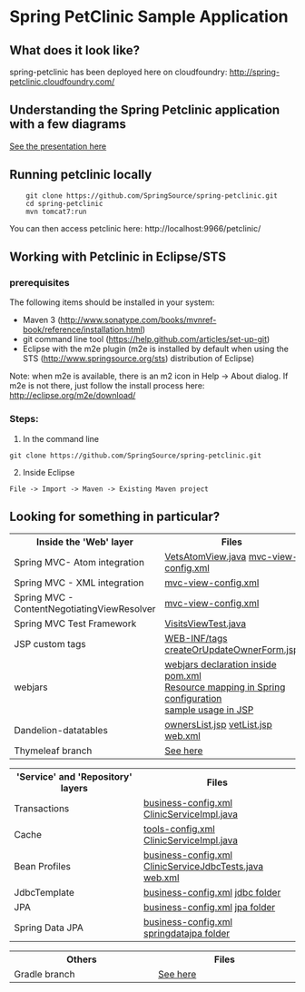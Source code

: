 # Spring PetClinic Sample Application

## What does it look like?
spring-petclinic has been deployed here on cloudfoundry: http://spring-petclinic.cloudfoundry.com/

## Understanding the Spring Petclinic application with a few diagrams
<a href="https://speakerdeck.com/michaelisvy/spring-petclinic-sample-application">See the presentation here</a>

## Running petclinic locally
```
	git clone https://github.com/SpringSource/spring-petclinic.git
	cd spring-petclinic
	mvn tomcat7:run
```

You can then access petclinic here: http://localhost:9966/petclinic/

## Working with Petclinic in Eclipse/STS

### prerequisites
The following items should be installed in your system:
* Maven 3 (http://www.sonatype.com/books/mvnref-book/reference/installation.html)
* git command line tool (https://help.github.com/articles/set-up-git)
* Eclipse with the m2e plugin (m2e is installed by default when using the STS (http://www.springsource.org/sts) distribution of Eclipse)

Note: when m2e is available, there is an m2 icon in Help -> About dialog.
If m2e is not there, just follow the install process here: http://eclipse.org/m2e/download/


### Steps:

1) In the command line
```
git clone https://github.com/SpringSource/spring-petclinic.git
```
2) Inside Eclipse
```
File -> Import -> Maven -> Existing Maven project
```


## Looking for something in particular?

<table>
  <tr>
    <th width="300px">Inside the 'Web' layer</th><th width="300px">Files</th>
  </tr>
  <tr>
    <td>Spring MVC- Atom integration</td>
    <td>
      <a href="/SpringSource/spring-petclinic/blob/master/src/main/java/org/springframework/samples/petclinic/web/VetsAtomView.java">VetsAtomView.java</a>
      <a href="/SpringSource/spring-petclinic/blob/master/src/main/resources/spring/mvc-view-config.xml">mvc-view-config.xml</a>
    </td>
  </tr>
  <tr>
    <td>Spring MVC - XML integration</td>
    <td><a href="/SpringSource/spring-petclinic/blob/master/src/main/resources/spring/mvc-view-config.xml">mvc-view-config.xml</a></td>
  </tr>
  <tr>
    <td>Spring MVC - ContentNegotiatingViewResolver</td>
    <td><a href="/SpringSource/spring-petclinic/blob/master/src/main/resources/spring/mvc-view-config.xml">mvc-view-config.xml</a></td>
  </tr>
  <tr>
    <td>Spring MVC Test Framework</td>
    <td><a href="/SpringSource/spring-petclinic/blob/master/src/test/java/org/springframework/samples/petclinic/web/VisitsViewTest.java">VisitsViewTest.java</a></td>
  </tr>
  <tr>
    <td>JSP custom tags</td>
    <td>
      <a href="/SpringSource/spring-petclinic/tree/master/src/main/webapp/WEB-INF/tags">WEB-INF/tags</a>
      <a href="/SpringSource/spring-petclinic/tree/master/src/main/webapp/WEB-INF/jsp/owners/createOrUpdateOwnerForm.jsp">createOrUpdateOwnerForm.jsp</a></td>
  </tr>
  <tr>
    <td>webjars</td>
    <td>
      <a href="/SpringSource/spring-petclinic/tree/master/pom.xml">webjars declaration inside pom.xml</a> <br />
      <a href="/SpringSource/spring-petclinic/blob/master/src/main/resources/spring/mvc-core-config.xml#L24">Resource mapping in Spring configuration</a> <br />
      <a href="/SpringSource/spring-petclinic/blob/master/src/main/webapp/WEB-INF/jsp/fragments/headTag.jsp#L12">sample usage in JSP</a></td>
    </td>
  </tr>
  <tr>
    <td>Dandelion-datatables</td>
    <td>
      <a href="/SpringSource/spring-petclinic/tree/master/src/main/webapp/WEB-INF/jsp/owners/ownersList.jsp">ownersList.jsp</a> 
      <a href="/SpringSource/spring-petclinic/tree/master/src/main/webapp/WEB-INF/jsp/vets/vetList.jsp">vetList.jsp</a> 
      <a href="/SpringSource/spring-petclinic/tree/master/src/main/webapp/WEB-INF/web.xml">web.xml</a> 
   </td>
  </tr>
  <tr>
    <td>Thymeleaf branch</td>
    <td>
      <a href="http://www.thymeleaf.org/petclinic.html">See here</a></td>
  </tr>
</table>

<table>
  <tr>
    <th width="300px">'Service' and 'Repository' layers</th><th width="300px">Files</th>
  </tr>
  <tr>
    <td>Transactions</td>
    <td>
      <a href="/SpringSource/spring-petclinic/tree/master/src/main/resources/spring/business-config.xml">business-config.xml</a>
       <a href="/SpringSource/spring-petclinic/tree/master/src/main/java/org/springframework/samples/petclinic/service/ClinicServiceImpl.java">ClinicServiceImpl.java</a>
    </td>
  </tr>
  <tr>
    <td>Cache</td>
      <td>
      <a href="/SpringSource/spring-petclinic/tree/master/src/main/resources/spring/tools-config.xml">tools-config.xml</a>
       <a href="/SpringSource/spring-petclinic/tree/master/src/main/java/org/springframework/samples/petclinic/service/ClinicServiceImpl.java">ClinicServiceImpl.java</a>
    </td>
  </tr>
  <tr>
    <td>Bean Profiles</td>
      <td>
      <a href="/SpringSource/spring-petclinic/tree/master/src/main/resources/spring/business-config.xml">business-config.xml</a>
       <a href="/SpringSource/spring-petclinic/tree/master/src/test/java/org/springframework/samples/petclinic/service/ClinicServiceJdbcTests.java">ClinicServiceJdbcTests.java</a>
       <a href="/SpringSource/spring-petclinic/tree/master/src/main/webapp/WEB-INF/web.xml">web.xml</a>
    </td>
  </tr>
  <tr>
    <td>JdbcTemplate</td>
    <td>
      <a href="/SpringSource/spring-petclinic/tree/master/src/main/resources/spring/business-config.xml">business-config.xml</a>
      <a href="/SpringSource/spring-petclinic/tree/master/src/main/java/org/springframework/samples/petclinic/repository/jdbc">jdbc folder</a></td>
  </tr>
  <tr>
    <td>JPA</td>
    <td>
      <a href="/SpringSource/spring-petclinic/tree/master/src/main/resources/spring/business-config.xml">business-config.xml</a>
      <a href="/SpringSource/spring-petclinic/tree/master/src/main/java/org/springframework/samples/petclinic/repository/jpa">jpa folder</a></td>
  </tr>
  <tr>
    <td>Spring Data JPA</td>
    <td>
      <a href="/SpringSource/spring-petclinic/tree/master/src/main/resources/spring/business-config.xml">business-config.xml</a>
      <a href="/SpringSource/spring-petclinic/tree/master/src/main/java/org/springframework/samples/petclinic/repository/springdatajpa">springdatajpa folder</a></td>
  </tr>
</table>

<table>
  <tr>
    <th width="300px">Others</th><th width="300px">Files</th>
  </tr>
  <tr>
    <td>Gradle branch</td>
    <td>
      <a href="https://github.com/whimet/spring-petclinic">See here</a></td>
  </tr>
</table>
